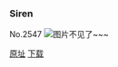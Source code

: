 ### Siren
No.2547
![图片不见了~~~](https://imgs.xkcd.com/comics/siren.png)

[原址](https://xkcd.com//2547) [下载](https://imgs.xkcd.com/comics/siren.png)


